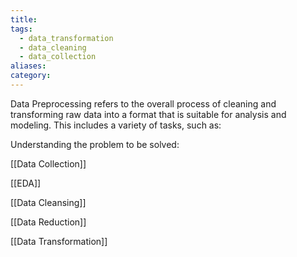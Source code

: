 ```yaml
---
title: 
tags:
  - data_transformation
  - data_cleaning
  - data_collection
aliases: 
category:
---
```

Data Preprocessing refers to the overall process of cleaning and transforming raw data into a format that is suitable for analysis and modeling. This includes a variety of tasks, such as:

Understanding the problem to be solved:

[[Data Collection]]

[[EDA]]

[[Data Cleansing]]

[[Data Reduction]]

[[Data Transformation]]